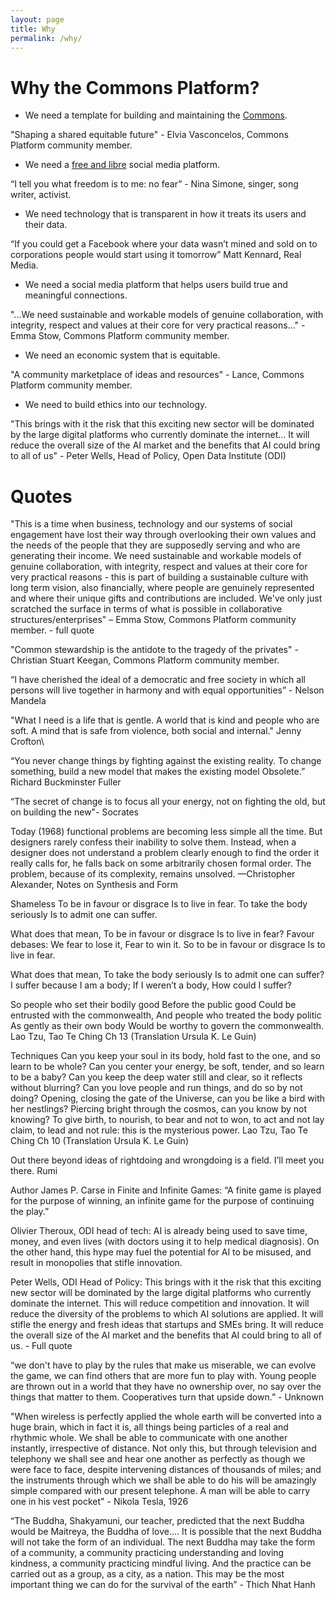```yaml
---
layout: page
title: Why
permalink: /why/
---
```


# Why the Commons Platform?

- We need a template for building and maintaining the [Commons](https://commonsplatform.github.io/terms/#what-is-the-commons). 

"Shaping a shared equitable future" - Elvia Vasconcelos, Commons Platform community member.

- We need a [free and libre](https://commonsplatform.github.io/terms/#what-is-the-difference-between-free-and-libre) social media platform.

“I tell you what freedom is to me: no fear” - Nina Simone, singer, song writer, activist.

- We need technology that is transparent in how it treats its users and their data.

“If you could get a Facebook where your data wasn’t mined and sold on to corporations people would start using it tomorrow” Matt Kennard, Real Media.

- We need a social media platform that helps users build true and meaningful connections.

"...We need sustainable and workable models of genuine collaboration, with integrity, respect and values at their core for very practical reasons..." - Emma Stow, Commons Platform community member.

- We need an economic system that is equitable.

"A community marketplace of ideas and resources" - Lance, Commons Platform community member.

- We need to build ethics into our technology.

"This brings with it the risk that this exciting new sector will be dominated by the large digital platforms who currently dominate the internet... It will reduce the overall size of the AI market and the benefits that AI could bring to all of us" - Peter Wells, Head of Policy, Open Data Institute (ODI)

# Quotes

"This is a time when business, technology and our systems of social engagement have lost their way through overlooking their own values and the needs of the people that they are supposedly serving and who are generating their income. We need sustainable and workable models of genuine collaboration, with integrity, respect and values at their core for very practical reasons - this is part of building a sustainable culture with long term vision, also financially, where people are genuinely represented and where their unique gifts and contributions are included. We've only just scratched the surface in terms of what is possible in collaborative structures/enterprises" – Emma Stow, Commons Platform community member. - full quote


"Common stewardship is the antidote to the tragedy of the privates" - Christian Stuart Keegan, Commons Platform community member.

“I have cherished the ideal of a democratic and free society in which all persons will live together in harmony and with equal opportunities” - Nelson Mandela

"What I need is a life that is gentle. A world that is kind and people who are soft. A mind that is safe from violence, both social and internal." Jenny Crofton\

“You never change things by fighting against the existing reality. To change something, build a new model that makes the existing model Obsolete.”
        Richard Buckminster Fuller

“The secret of change is to focus all your energy, not on fighting the old, but on building the
new"- Socrates

Today (1968) functional problems are becoming less simple all the time. But designers rarely confess their inability to solve them. Instead, when a designer does not understand a problem clearly enough to find the order it really calls for, he falls back on some arbitrarily chosen formal order. The problem, because of its complexity, remains unsolved. —Christopher Alexander, Notes on Synthesis and Form

Shameless
To be in favour or disgrace
Is to live in fear.
To take the body seriously 
Is to admit one can suffer.

What does that mean,
To be in favour or disgrace
Is to live in fear?
Favour debases:
We fear to lose it,
Fear to win it.
So to be in favour or disgrace
Is to live in fear.

What does that mean,
To take the body seriously
Is to admit one can suffer?
I suffer because I am a body;
If I weren’t a body,
How could I suffer?

So people who set their bodily good
Before the public good
Could be entrusted with the commonwealth,
And people who treated the body politic
As gently as their own body
Would be worthy to govern the commonwealth.
Lao Tzu, Tao Te Ching Ch 13 
(Translation Ursula K. Le Guin)


Techniques
Can you keep your soul in its body,
hold fast to the one,
and so learn to be whole?
Can you center your energy,
be soft, tender,
and so learn to be a baby?
Can you keep the deep water still and clear,
so it reflects without blurring?
Can you love people and run things,
and do so by not doing?
Opening, closing the gate of the Universe,
can you be like a bird with her nestlings?
Piercing bright through the cosmos,
can you know by not knowing?
To give birth, to nourish,
to bear and not to won,
to act and not lay claim,
to lead and not rule:
this is the mysterious power.
Lao Tzu, Tao Te Ching Ch 10 
(Translation Ursula K. Le Guin)

Out there beyond ideas of rightdoing and wrongdoing is a field. I’ll meet you there. 
Rumi

Author James P. Carse in Finite and Infinite Games: “A finite game is played for the purpose of winning, an infinite game for the purpose of continuing the play.”

Olivier Theroux, ODI head of tech: AI is already being used to save time, money, and even lives (with doctors using it to help medical diagnosis). On the other hand, this hype may fuel the potential for AI to be misused, and result in monopolies that stifle innovation.

Peter Wells, ODI Head of Policy: This brings with it the risk that this exciting new sector will be dominated by the large digital platforms who currently dominate the internet. This will reduce competition and innovation. It will reduce the diversity of the problems to which AI solutions are applied. It will stifle the energy and fresh ideas that startups and SMEs bring. It will reduce the overall size of the AI market and the benefits that AI could bring to all of us. - Full quote

“we don't have to play by the rules that make us miserable, we can evolve the game, we can find others that are more fun to play with. Young people are thrown out in a world that they have no ownership over, no say over the things that matter to them. Cooperatives turn that upside down.” - Unknown

"When wireless is perfectly applied the whole earth will be converted into a huge brain, which in fact it is, all things being particles of a real and rhythmic whole. We shall be able to communicate with one another instantly, irrespective of distance. Not only this, but through television and telephony we shall see and hear one another as perfectly as though we were face to face, despite intervening distances of thousands of miles; and the instruments through which we shall be able to do his will be amazingly simple compared with our present telephone. A man will be able to carry one in his vest pocket" - Nikola Tesla, 1926 

“The Buddha, Shakyamuni, our teacher, predicted that the next Buddha would be Maitreya, the Buddha of love…. It is possible that the next Buddha will not take the form of an individual. The next Buddha may take the form of a community, a community practicing understanding and loving kindness, a community practicing mindful living. And the practice can be carried out as a group, as a city, as a nation. This may be the most important thing we can do for the survival of the earth” - Thich Nhat Hanh
